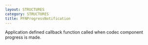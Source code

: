 ```yaml
---
layout: STRUCTURES
category: STRUCTURES
title: PFNProgressNotification
---
```


Application defined callback function called when codec component progress is made.

